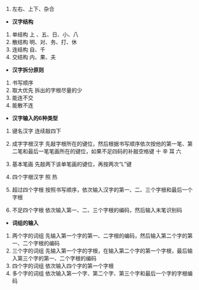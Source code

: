 1. 左右、上下、杂合

- **汉字结构**

1. 单结构  上 、五、日、小、八
2. 散结构  明、对、务、打、休
3. 连结构  自、千
4. 交结构  内、果、夫

- **汉字拆分原则**

1. 书写顺序
2. 取大优先 拆出的字根尽量的少
3. 能连不交
4. 能散不连

- **汉字输入的6种类型**

1. 键名汉字
连续敲四下

2. 成字字根汉字
先敲字根所在的键位，然后根据书写顺序依次按他的第一笔、第二笔和最后一笔笔画所在的键位，如果不足四码的补敲空格键
十 辛 耳 六
3. 基本笔画
先敲两下该单笔画的键位，再按两次“L”键
4. 四个字根汉字
照 热 
5. 超过四个字根
按照书写顺序，依次输入汉字的第一、二、三个字根和最后一个字根
6. 不足四个字根
依次输入第一、二、三个字根的编码，然后输入末笔识别码

- **词组的输入**

1. 两个字的词组
先输入第一个字的第一、二字根的编码，然后输入第二个字的第一、二个字根的编码
2. 三个字的词组
先输入第一个字的字根，在输入第二个字的第一个字根，最后输入第三个字的第一、二个字根的编码
3. 四个字的词组
依次输入四个字的第一个字根
4. 多个字的词组
依次输入第一个字、第二个字、第三个字和最后一个字的字根编码




